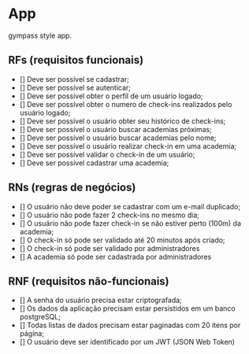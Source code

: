 # App

gympass style app.

## RFs (requisitos funcionais)

- [] Deve ser possível se cadastrar;
- [] Deve ser possível se autenticar;
- [] Deve ser possível obter o perfil de um usuário logado;
- [] Deve ser possível obter o numero de check-ins realizados pelo usuário logado;
- [] Deve ser possível o usuário obter seu histórico de check-ins;
- [] Deve ser possível o usuário buscar academias próximas;
- [] Deve ser possível o usuário buscar academias pelo nome;
- [] Deve ser possível o usuário realizar check-in em uma academia;
- [] Deve ser possível validar o check-in de um usuário;
- [] Deve ser possível cadastrar uma academia;

## RNs (regras de negócios)

- [] O usuário não deve poder se cadastrar com um e-mail duplicado;
- [] O usuário não pode fazer 2 check-ins no mesmo dia;
- [] O usuário não pode fazer check-in se não estiver perto (100m) da academia;
- [] O check-in só pode ser validado até 20 minutos após criado;
- [] O check-in só pode ser validado por administradores
- [] A academia só pode ser cadastrada por administradores

## RNF (requisitos não-funcionais)

- [] A senha do usuário precisa estar criptografada;
- [] Os dados da aplicação precisam estar persistidos em um banco postgreSQL;
- [] Todas listas de dados precisam estar paginadas com 20 itens por página;
- [] O usuário deve ser identificado por um JWT (JSON Web Token)
